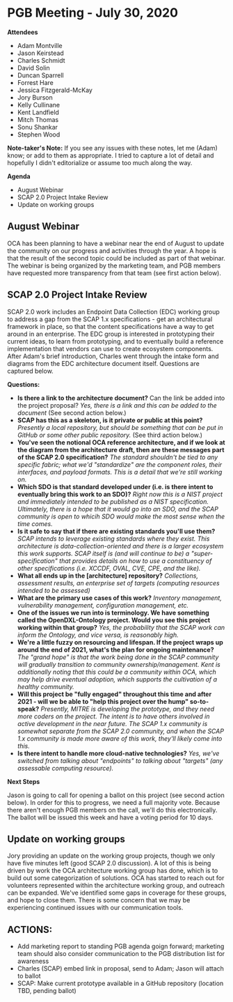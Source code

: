 # PGB Meeting - July 30, 2020

**Attendees**
  * Adam Montville
  * Jason Keirstead
  * Charles Schmidt
  * David Solin
  * Duncan Sparrell
  * Forrest Hare
  * Jessica Fitzgerald-McKay
  * Jory Burson
  * Kelly Cullinane
  * Kent Landfield
  * Mitch Thomas
  * Sonu Shankar
  * Stephen Wood

**Note-taker's Note:** If you see any issues with these notes, let me (Adam) know; or add to them as appropriate. I tried to capture a lot of detail and hopefully I didn't editorialize or assume too much along the way.

**Agenda**
  * August Webinar
  * SCAP 2.0 Project Intake Review
  * Update on working groups
  
  
## August Webinar
OCA has been planning to have a webinar near the end of August to update the community on our progress and activities through the year. A hope is that the result of the second topic could be included as part of that webinar. The webinar is being organized by the marketing team, and PGB members have requested more transparency from that team (see first action below).

## SCAP 2.0 Project Intake Review
SCAP 2.0 work includes an Endpoint Data Collection (EDC) working group to address a gap from the SCAP 1.x specifications - get an architectural framework in place, so that the content specifications have a way to get around in an enterprise. The EDC group is interested in prototyping their current ideas, to learn from prototyping, and to eventually build a reference implementation that vendors can use to create ecosystem components. After Adam's brief introduction, Charles went through the intake form and diagrams from the EDC architecture document itself. Questions are captured below.

**Questions:**

  * **Is there a link to the architecture document?** Can the link be added into the project proposal? *Yes, there is a link and this can be added to the document* (See second action below.)
  * **SCAP has this as a skeleton, is it private or public at this point?** *Presently a local repository, but should be something that can be put in GitHub or some other public repository.* (See third action below.)
  * **You've seen the notional OCA reference architecture, and if we look at the diagram from the architecture draft, then are these messages part of the SCAP 2.0 specification?** *The standard shouldn't be tied to any specific fabric; what we'd "standardize" are the component roles, their interfaces, and payload formats. This is a detail that we're still working on.*
  * **Which SDO is that standard developed under (i.e. is there intent to eventually bring this work to an SDO)?** *Right now this is a NIST project and immediately intended to be published as a NIST specification. Ultimately, there is a hope that it would go into an SDO, and the SCAP community is open to whicih SDO would make the most sense when the time comes.*
  * **Is it safe to say that if there are existing standards you'll use them?** *SCAP intends to leverage existing standards where they exist. This architecture is data-collection-oriented and there is a larger ecosystem this work supports. SCAP itself is (and will continue to be) a "super-specification" that provides details on how to use a constituency of other specifications (i.e. XCCDF, OVAL, CVE, CPE, and the like).*
  * **What all ends up in the [architecture] repository?** *Collections, assessment results, an enterprise set of targets (computing resources intended to be assessed)*
  * **What are the primary use cases of this work?** *Inventory management, vulnerability management, configuration management, etc.*
  * **One of the issues we run into is terminology. We have something called the OpenDXL-Ontology project. Would you see this project working within that group?** *Yes, the probability that the SCAP work can inform the Ontology, and vice versa, is reasonably high.*
  * **We're a little fuzzy on resourcing and lifespan. If the project wraps up around the end of 2021, what's the plan for ongoing maintenance?** *The "grand hope" is that the work being done in the SCAP community will gradually transition to community ownership/management. Kent is additionally noting that this could be a community within OCA, which may help drive eventual adoption, which supports the cultivation of a healthy community.*
  * **Will this project be "fully engaged" throughout this time and after 2021 - will we be able to "help this project over the hump" so-to-speak?** *Presently, MITRE is developing the prototype, and they need more coders on the project. The intent is to have others involved in active development in the near future. The SCAP 1.x community is somewhat separate from the SCAP 2.0 community, and when the SCAP 1.x community is made more aware of this work, they'll likely come into this.*
  * **Is there intent to handle more cloud-native technologies?** *Yes, we've switched from talking about "endpoints" to talking about "targets" (any assessable computing resource).*
  
**Next Steps**

Jason is going to call for opening a ballot on this project (see second action below). In order for this to progress, we need a full majority vote. Because there aren't enough PGB members on the call, we'll do this electronically. The ballot will be issued this week and have a voting period for 10 days. 

## Update on working groups
Jory providing an update on the working group projects, though we only have five minutes left (good SCAP 2.0 discussion). A lot of this is being driven by work the OCA architecture working group has done, which is to build out some categorization of solutions. OCA has started to reach out for volunteers represented within the architecture working group, and outreach can be expanded. We've identified some gaps in coverage for these groups, and hope to close them. There is some concern that we may be experiencing continued issues with our communication tools.


## ACTIONS:

  * Add marketing report to standing PGB agenda goign forward; marketing team should also consider communication to the PGB distribution list for awareness
  * Charles (SCAP) embed link in proposal, send to Adam; Jason will attach to ballot
  * SCAP: Make current prototype available in a GitHub repository (location TBD, pending ballot)
    
    
  
  
